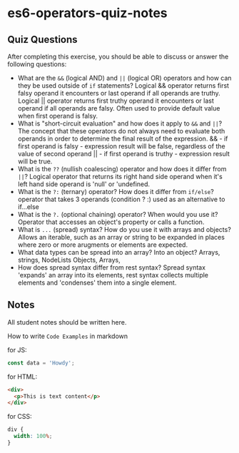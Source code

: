 # es6-operators-quiz-notes

## Quiz Questions

After completing this exercise, you should be able to discuss or answer the following questions:

- What are the `&&` (logical AND) and `||` (logical OR) operators and how can they be used outside of `if` statements?
  Logical && operator returns first falsy operand it encounters or last operand if all operands are truthy.
  Logical || operator returns first truthy operand it encounters or last operand if all operands are falsy. Often used to provide default value when first operand is falsy.
- What is "short-circuit evaluation" and how does it apply to `&&` and `||`?
  The concept that these operators do not always need to evaluate both operands in order to determine the final result of the expression.
  && - if first operand is falsy - expression result will be false, regardless of the value of second operand
  || - if first operand is truthy - expression result will be true.
- What is the `??` (nullish coalescing) operator and how does it differ from `||`?
  Logical operator that returns its right hand side operand when it's left hand side operand is 'null' or 'undefined.
- What is the `?:` (ternary) operator? How does it differ from `if/else`?
  operator that takes 3 operands (condition ? :) used as an alternative to if...else
- What is the `?.` (optional chaining) operator? When would you use it?
  Operator that accesses an object's property or calls a function.
- What is `...` (spread) syntax? How do you use it with arrays and objects?
  Allows an iterable, such as an array or string to be expanded in places where zero or more arugments or elements are expected.
- What data types can be spread into an array? Into an object?
  Arrays, strings, NodeLists
  Objects, Arrays,
- How does spread syntax differ from rest syntax?
  Spread syntax 'expands' an array into its elements, rest syntax collects multiple elements and 'condenses' them into a single element.

## Notes

All student notes should be written here.

How to write `Code Examples` in markdown

for JS:

```js
const data = 'Howdy';
```

for HTML:

```html
<div>
  <p>This is text content</p>
</div>
```

for CSS:

```css
div {
  width: 100%;
}
```
